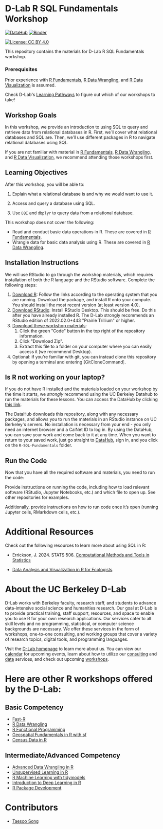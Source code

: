 # D-Lab R SQL Fundamentals Workshop

[![DataHub](https://img.shields.io/badge/launch-datahub-blue)](http://dlab.datahub.berkeley.edu/hub/user-redirect/git-pull?repo=https%3A%2F%2Fgithub.com%2Fdlab-berkeley%2FR-SQL-Fundamentals&urlpath=lab%2Ftree%2FR-SQL-Fundamentals%2F)
[![Binder](https://mybinder.org/badge_logo.svg)](https://mybinder.org/v2/gh/dlab-berkeley/R-SQL-Fundamentals/HEAD)

[![License: CC BY
4.0](https://img.shields.io/badge/License-CC_BY_4.0-lightgrey.svg)](https://creativecommons.org/licenses/by/4.0/)

This repository contains the materials for D-Lab R SQL Fundamentals
workshop.

### Prerequisites

Prior experience with [R
Fundamentals](https://github.com/dlab-berkeley/R-Fundamentals), [R Data
Wrangling](https://github.com/dlab-berkeley/R-Data-Wrangling), and [R
Data
Visualization](https://github.com/dlab-berkeley/R-Data-Visualization) is
assumed.

Check D-Lab's [Learning
Pathways](https://dlab-berkeley.github.io/dlab-workshops/python_path.html)
to figure out which of our workshops to take!

## Workshop Goals

In this workshop, we provide an introduction to using SQL to query and
retrieve data from relational databases in R. First, we’ll cover what
relational databases and SQL are. Then, we’ll use different packages in
R to navigate relational databases using SQL.

If you are not familiar with material in [R
Fundamentals](https://github.com/dlab-berkeley/R-Fundamentals), [R Data
Wrangling](https://github.com/dlab-berkeley/R-Data-Wrangling), and [R
Data
Visualization](https://github.com/dlab-berkeley/R-Data-Visualization),
we recommend attending those workshops first.

## Learning Objectives

After this workshop, you will be able to:

1.  Explain what a relational database is and why we would want to use
    it.

2.  Access and query a database using SQL.

3.  Use `DBI` and `dbplyr` to query data from a relational database.

This workshop does not cover the following:

-   Read and conduct basic data operations in R. These are covered in [R
    Fundamentals](#0).
-   Wrangle data for basic data analysis using R. These are covered in
    [R Data Wrangling](#0).

## Installation Instructions

We will use RStudio to go through the workshop materials, which requires
installation of both the R language and the RStudio software. Complete
the following steps:

1.  [Download R](https://cloud.r-project.org/): Follow the links
    according to the operating system that you are running. Download the
    package, and install R onto your compute. You should install the
    most recent version (at least version 4.0).
2.  [Download
    RStudio](https://rstudio.com/products/rstudio/download/#download):
    Install RStudio Desktop. This should be free. Do this after you have
    already installed R. The D-Lab strongly recommends an RStudio
    edition of 2022.02.0+443 "Prairie Trillium" or higher.
3.  [Download these workshop
    materials](https://github.com/dlab-berkeley/R-Data-Visualization):
    1.  Click the green "Code" button in the top right of the repository
        information.
    2.  Click "Download Zip".
    3.  Extract this file to a folder on your computer where you can
        easily access it (we recommend Desktop).
4.  Optional: if you’re familiar with git, you can instead clone this
    repository by opening a terminal and entering [GitCloneCommand].

## Is R not working on your laptop?

If you do not have R installed and the materials loaded on your workshop
by the time it starts, we *strongly* recommend using the UC Berkeley
Datahub to run the materials for these lessons. You can access the
DataHub by clicking [this
link](https://datahub.berkeley.edu/hub/user-redirect/git-pull?repo=https%3A%2F%2Fgithub.com%2Fdlab-berkeley%2FR-Data-Visualization&urlpath=rstudio%2F&branch=main).

The DataHub downloads this repository, along with any necessary
packages, and allows you to run the materials in an RStudio instance on
UC Berkeley's servers. No installation is necessary from your end - you
only need an internet browser and a CalNet ID to log in. By using the
DataHub, you can save your work and come back to it at any time. When
you want to return to your saved work, just go straight to
[DataHub](https://datahub.berkeley.edu), sign in, and you click on the
`R-SQL-Fundamentals` folder.

## Run the Code

Now that you have all the required software and materials, you need to
run the code:

Provide instructions on running the code, including how to load relevant
software (RStudio, Jupyter Notebooks, etc.) and which file to open up.
See other repositories for examples.

Additionally, provide instructions on how to run code once it’s open
(running Jupyter cells, RMarkdown cells, etc.).

# Additional Resources

Check out the following resources to learn more about using SQL in R:

-   Errickson, J. 2024. STATS 506. [Computational Methods and Tools in
    Statistics](https://dept.stat.lsa.umich.edu/~jerrick/courses/stat506_f24/07-sql.html)

-   [Data Analysis and Visualization in R for
    Ecologists](https://datacarpentry.github.io/R-ecology-lesson/instructor/05-r-and-databases.html)

# About the UC Berkeley D-Lab

D-Lab works with Berkeley faculty, research staff, and students to
advance data-intensive social science and humanities research. Our goal
at D-Lab is to provide practical training, staff support, resources, and
space to enable you to use R for your own research applications. Our
services cater to all skill levels and no programming, statistical, or
computer science backgrounds are necessary. We offer these services in
the form of workshops, one-to-one consulting, and working groups that
cover a variety of research topics, digital tools, and programming
languages.

Visit the [D-Lab homepage](https://dlab.berkeley.edu/) to learn more
about us. You can view our
[calendar](https://dlab.berkeley.edu/events/calendar) for upcoming
events, learn about how to utilize our
[consulting](https://dlab.berkeley.edu/consulting) and
[data](https://dlab.berkeley.edu/data) services, and check out upcoming
[workshops](https://dlab.berkeley.edu/events/workshops).

# Here are other R workshops offered by the D-Lab:

## Basic Competency

-   [Fast-R](https://github.com/dlab-berkeley/Fast-R)
-   [R Data Wrangling](https://github.com/dlab-berkeley/R-wrang)
-   [R Functional
    Programming](https://github.com/dlab-berkeley/R-functional-programming)
-   [Geospatial Fundamentals in R with
    sf](https://github.com/dlab-berkeley/Geospatial-Fundamentals-in-R-with-sf)
-   [Census Data in
    R](https://github.com/dlab-berkeley/Census-Data-in-R)

## Intermediate/Advanced Competency

-   [Advanced Data Wrangling in
    R](https://github.com/dlab-berkeley/advanced-data-wrangling-in-R)
-   [Unsupervised Learning in
    R](https://github.com/dlab-berkeley/Unsupervised-Learning-in-R)
-   [R Machine Learning with
    tidymodels](https://github.com/dlab-berkeley/Machine-Learning-with-tidymodels)
-   [Introduction to Deep Learning in
    R](https://github.com/dlab-berkeley/Deep-Learning-in-R)
-   [R Package
    Development](https://github.com/dlab-berkeley/R-package-development)

# Contributors

-   [Taesoo Song](https://taesoosong.github.io/)
